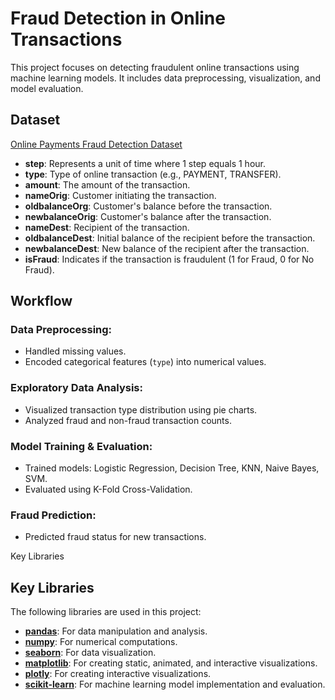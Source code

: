 # Fraud Detection in Online Transactions

This project focuses on detecting fraudulent online transactions using machine learning models. It includes data preprocessing, visualization, and model evaluation.



## Dataset

[Online Payments Fraud Detection Dataset](https://www.kaggle.com/datasets/rupakroy/online-payments-fraud-detection-dataset/data)


- **step**: Represents a unit of time where 1 step equals 1 hour.
- **type**: Type of online transaction (e.g., PAYMENT, TRANSFER).
- **amount**: The amount of the transaction.
- **nameOrig**: Customer initiating the transaction.
- **oldbalanceOrg**: Customer's balance before the transaction.
- **newbalanceOrig**: Customer's balance after the transaction.
- **nameDest**: Recipient of the transaction.
- **oldbalanceDest**: Initial balance of the recipient before the transaction.
- **newbalanceDest**: New balance of the recipient after the transaction.
- **isFraud**: Indicates if the transaction is fraudulent (1 for Fraud, 0 for No Fraud).



## Workflow

### Data Preprocessing:
- Handled missing values.
- Encoded categorical features (`type`) into numerical values.

### Exploratory Data Analysis:
- Visualized transaction type distribution using pie charts.
- Analyzed fraud and non-fraud transaction counts.

### Model Training & Evaluation:
- Trained models: Logistic Regression, Decision Tree, KNN, Naive Bayes, SVM.
- Evaluated using K-Fold Cross-Validation.

### Fraud Prediction:
- Predicted fraud status for new transactions.



Key Libraries
## Key Libraries

The following libraries are used in this project:

- **[pandas](https://pandas.pydata.org/)**: For data manipulation and analysis.
- **[numpy](https://numpy.org/)**: For numerical computations.
- **[seaborn](https://seaborn.pydata.org/)**: For data visualization.
- **[matplotlib](https://matplotlib.org/)**: For creating static, animated, and interactive visualizations.
- **[plotly](https://plotly.com/python/)**: For creating interactive visualizations.
- **[scikit-learn](https://scikit-learn.org/)**: For machine learning model implementation and evaluation.


